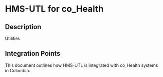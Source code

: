 # HMS-UTL for co_Health

## Description

Utilities

## Integration Points

This document outlines how HMS-UTL is integrated with co_Health systems in Colombia.
